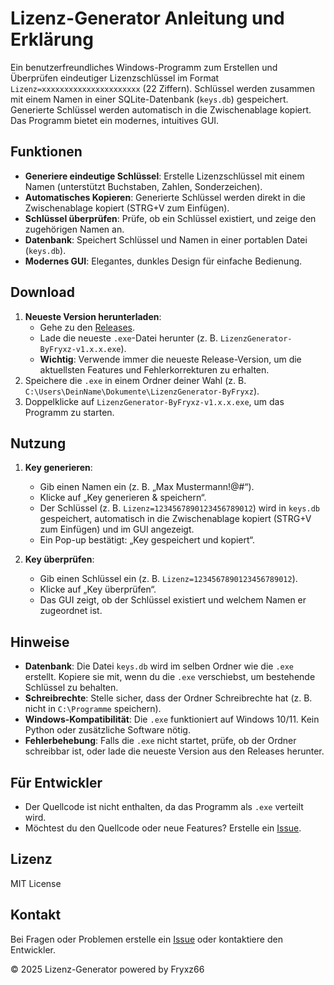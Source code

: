 # Lizenz-Generator Anleitung und Erklärung 

Ein benutzerfreundliches Windows-Programm zum Erstellen und Überprüfen eindeutiger Lizenzschlüssel im Format `Lizenz=xxxxxxxxxxxxxxxxxxxxxx` (22 Ziffern). Schlüssel werden zusammen mit einem Namen in einer SQLite-Datenbank (`keys.db`) gespeichert. Generierte Schlüssel werden automatisch in die Zwischenablage kopiert. Das Programm bietet ein modernes, intuitives GUI.

## Funktionen
- **Generiere eindeutige Schlüssel**: Erstelle Lizenzschlüssel mit einem Namen (unterstützt Buchstaben, Zahlen, Sonderzeichen).
- **Automatisches Kopieren**: Generierte Schlüssel werden direkt in die Zwischenablage kopiert (STRG+V zum Einfügen).
- **Schlüssel überprüfen**: Prüfe, ob ein Schlüssel existiert, und zeige den zugehörigen Namen an.
- **Datenbank**: Speichert Schlüssel und Namen in einer portablen Datei (`keys.db`).
- **Modernes GUI**: Elegantes, dunkles Design für einfache Bedienung.

## Download
1. **Neueste Version herunterladen**:
   - Gehe zu den [Releases](https://github.com/Fryxz66/LizenzGenerator-ByFryxz/releases).
   - Lade die neueste `.exe`-Datei herunter (z. B. `LizenzGenerator-ByFryxz-v1.x.x.exe`).
   - **Wichtig**: Verwende immer die neueste Release-Version, um die aktuellsten Features und Fehlerkorrekturen zu erhalten.
2. Speichere die `.exe` in einem Ordner deiner Wahl (z. B. `C:\Users\DeinName\Dokumente\LizenzGenerator-ByFryxz`).
3. Doppelklicke auf `LizenzGenerator-ByFryxz-v1.x.x.exe`, um das Programm zu starten.

## Nutzung
1. **Key generieren**:
   - Gib einen Namen ein (z. B. „Max Mustermann!@#“).
   - Klicke auf „Key generieren & speichern“.
   - Der Schlüssel (z. B. `Lizenz=1234567890123456789012`) wird in `keys.db` gespeichert, automatisch in die Zwischenablage kopiert (STRG+V zum Einfügen) und im GUI angezeigt.
   - Ein Pop-up bestätigt: „Key gespeichert und kopiert“.

2. **Key überprüfen**:
   - Gib einen Schlüssel ein (z. B. `Lizenz=1234567890123456789012`).
   - Klicke auf „Key überprüfen“.
   - Das GUI zeigt, ob der Schlüssel existiert und welchem Namen er zugeordnet ist.

## Hinweise
- **Datenbank**: Die Datei `keys.db` wird im selben Ordner wie die `.exe` erstellt. Kopiere sie mit, wenn du die `.exe` verschiebst, um bestehende Schlüssel zu behalten.
- **Schreibrechte**: Stelle sicher, dass der Ordner Schreibrechte hat (z. B. nicht in `C:\Programme` speichern).
- **Windows-Kompatibilität**: Die `.exe` funktioniert auf Windows 10/11. Kein Python oder zusätzliche Software nötig.
- **Fehlerbehebung**: Falls die `.exe` nicht startet, prüfe, ob der Ordner schreibbar ist, oder lade die neueste Version aus den Releases herunter.

## Für Entwickler
- Der Quellcode ist nicht enthalten, da das Programm als `.exe` verteilt wird.
- Möchtest du den Quellcode oder neue Features? Erstelle ein [Issue](https://github.com/Fryxz66/LizenzGenerator-ByFryxz/issues).

## Lizenz
MIT License

## Kontakt
Bei Fragen oder Problemen erstelle ein [Issue](https://github.com/Fryxz66/LizenzGenerator-ByFryxz/issues) oder kontaktiere den Entwickler.

© 2025 Lizenz-Generator powered by Fryxz66
